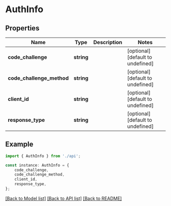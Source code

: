 # AuthInfo


## Properties

Name | Type | Description | Notes
------------ | ------------- | ------------- | -------------
**code_challenge** | **string** |  | [optional] [default to undefined]
**code_challenge_method** | **string** |  | [optional] [default to undefined]
**client_id** | **string** |  | [optional] [default to undefined]
**response_type** | **string** |  | [optional] [default to undefined]

## Example

```typescript
import { AuthInfo } from './api';

const instance: AuthInfo = {
    code_challenge,
    code_challenge_method,
    client_id,
    response_type,
};
```

[[Back to Model list]](../README.md#documentation-for-models) [[Back to API list]](../README.md#documentation-for-api-endpoints) [[Back to README]](../README.md)
